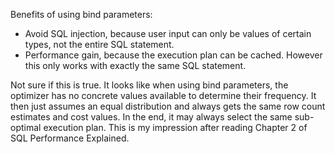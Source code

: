 Benefits of using bind parameters:
- Avoid SQL injection, because user input can only be values of certain types, not the entire SQL statement.
- Performance gain, because the execution plan can be cached. However this only works with exactly the same SQL statement.

Not sure if this is true. It looks like when using bind parameters, the optimizer has no concrete values available to determine their frequency. It then just assumes an equal distribution and always gets the same row count estimates and cost values. In the end, it may always select the same sub-optimal execution plan. This is my impression after reading Chapter 2 of SQL Performance Explained.
